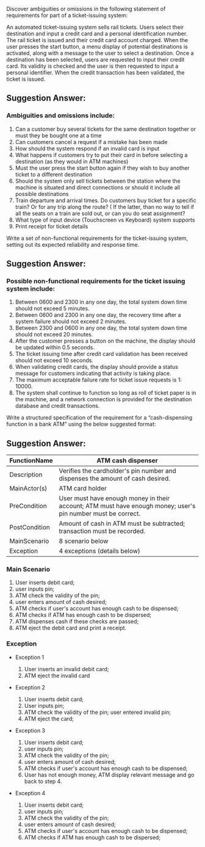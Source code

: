 

Discover ambiguities or omissions in the following statement of requirements for part of a ticket-issuing system:

An automated ticket-issuing system sells rail tickets.
Users select their destination and input a credit card and a personal identification number.
The rail ticket is issued and their credit card account charged.
When the user presses the start button, a menu display of potential destinations is activated, along with a message to the user to select a destination.
Once a destination has been selected, users are requested to input their credit card.
Its validity is checked and the user is then requested to input a personal identifier.
When the credit transaction has been validated, the ticket is issued.

## Suggestion Answer:
### Ambiguities and omissions include:
1. Can a customer buy several tickets for the same destination together or must they be bought one at a time
2. Can customers cancel a request if a mistake has been made
3. How should the system respond if an invalid card is input
4. What happens if customers try to put their card in before selecting a destination (as they would in ATM machines)
5. Must the user press the start button again if they wish to buy another ticket to a different destination
6. Should the system only sell tickets between the station where the machine is situated and direct connections or should it include all possible destinations
7. Train departure and arrival times. Do customers buy ticket for a specific train? Or for any trip along the route? ( If the latter, than no way to tell if all the seats on a train are sold out, or can you do seat assignment?
8. What type of input device (Touchscreen vs Keyboard) system supports
9. Print receipt for ticket details

Write a set of non-functional requirements for the ticket-issuing system, setting out its expected reliability and response time.
## Suggestion Answer:
### Possible non-functional requirements for the ticket issuing system include:
1. Between 0600 and 2300 in any one day, the total system down time should not exceed 5 minutes.
2. Between 0600 and 2300 in any one day, the recovery time after a system failure should not exceed 2 minutes.
3. Between 2300 and 0600 in any one day, the total system down time should not exceed 20 minutes.
4. After the customer presses a button on the machine, the display should be updated within 0.5 seconds.
5. The ticket issuing time after credit card validation has been received should not exceed 10 seconds.
6. When validating credit cards, the display should provide a status message for customers indicating that activity is taking place. 
7. The maximum acceptable failure rate for ticket issue requests is 1: 10000. 
8. The system shall continue to function so long as roll of ticket paper is in the machine, and a network connection is provided for the destination database and credit transactions. 

Write a structured specification of the requirement for a “cash-dispensing function in a bank ATM” using the below suggested format:
## Suggestion Answer:


|FunctionName|ATM cash dispenser|
|------------------------|------------------------|
|Description|Verifies the cardholder's pin number and dispenses the amount of cash desired.|
|MainActor(s)|ATM card holder|
|PreCondition|User must have enough money in their account; ATM must have enough money; user's pin number must be correct.|
|PostCondition|Amount of cash in ATM must be subtracted; transaction must be recorded.|
|MainScenario|8 scenario below|
|Exception|4 exceptions (details below)|

### Main Scenario
1. User inserts debit card; 
2. user inputs pin; 
3. ATM check the validity of the pin; 
4. user enters amount of cash desired;
5. ATM checks if user's account has enough cash to be dispensed;
6. ATM checks if ATM has enough cash to be dispersed;
7. ATM dispenses cash if these checks are passed;
8. ATM eject the debit card and print a receipt.

### Exception

- Exception 1
  1. User inserts an invalid debit card;
  2. ATM eject the invalid card

- Exception 2
  1. User inserts debit card;
  2. User inputs pin;
  3. ATM check the validity of the pin; user entered invalid pin;
  4. ATM eject the card;

- Exception 3
  1. User inserts debit card; 
  2. user inputs pin; 
  3. ATM check the validity of the pin; 
  4. user enters amount of cash desired; 
  5. ATM checks if user's account has enough cash to be dispensed;
  6. User has not enough money, ATM display relevant message and go back to step 4.

- Exception 4
  1.	User inserts debit card; 
  2.	user inputs pin; 
  3.	ATM check the validity of the pin; 
  4.	user enters amount of cash desired; 
  5.	ATM checks if user's account has enough cash to be dispensed; 
  6.	ATM checks if ATM has enough cash to be dispersed;


